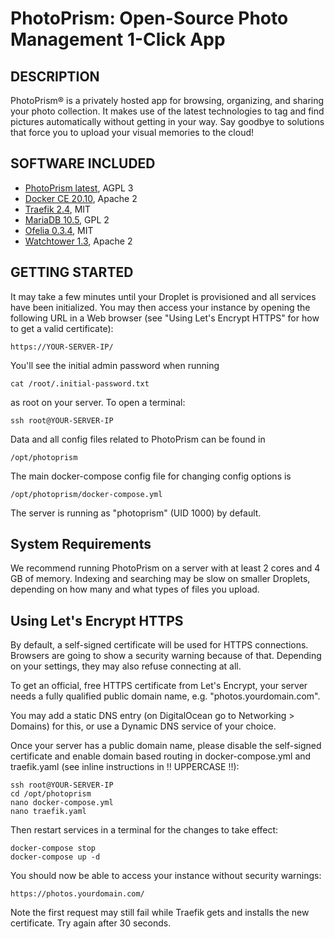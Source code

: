 PhotoPrism: Open-Source Photo Management 1-Click App
====================================================

DESCRIPTION
----------------------------------------------------

PhotoPrism® is a privately hosted app for browsing, organizing, and sharing your photo collection. It makes use of the latest technologies to tag and find pictures automatically without getting in your way. Say goodbye to solutions that force you to upload your visual memories to the cloud!

SOFTWARE INCLUDED
----------------------------------------------------

- [PhotoPrism latest](https://docs.photoprism.org/release-notes/), AGPL 3
- [Docker CE 20.10](https://docs.docker.com/engine/release-notes/), Apache 2
- [Traefik 2.4](https://github.com/traefik/traefik/releases), MIT
- [MariaDB 10.5](https://mariadb.com/kb/en/release-notes/), GPL 2
- [Ofelia 0.3.4](https://github.com/mcuadros/ofelia/releases), MIT
- [Watchtower 1.3](https://github.com/containrrr/watchtower/releases), Apache 2

GETTING STARTED
----------------------------------------------------

It may take a few minutes until your Droplet is provisioned and all services have been initialized. You may then access your instance by opening the following URL in a Web browser (see "Using Let's Encrypt HTTPS" for how to get a valid certificate):

```
https://YOUR-SERVER-IP/
```

You'll see the initial admin password when running

```
cat /root/.initial-password.txt
```

as root on your server. To open a terminal:

```
ssh root@YOUR-SERVER-IP
```

Data and all config files related to PhotoPrism can be found in

```
/opt/photoprism
```

The main docker-compose config file for changing config options is

```
/opt/photoprism/docker-compose.yml
```

The server is running as "photoprism" (UID 1000) by default.

## System Requirements ##

We recommend running PhotoPrism on a server with at least 2 cores and 4 GB of memory. Indexing and searching may be slow on smaller Droplets, depending on how many and what types of files you upload.

## Using Let's Encrypt HTTPS ##

By default, a self-signed certificate will be used for HTTPS connections. Browsers are going to show a security warning because of that. Depending on your settings, they may also refuse connecting at all.

To get an official, free HTTPS certificate from Let's Encrypt, your server needs a fully qualified public domain name, e.g. "photos.yourdomain.com".

You may add a static DNS entry (on DigitalOcean go to Networking > Domains) for this, or use a Dynamic DNS service of your choice.

Once your server has a public domain name, please disable the self-signed certificate and enable domain based routing in docker-compose.yml and traefik.yaml (see inline instructions in !! UPPERCASE !!):

```
ssh root@YOUR-SERVER-IP
cd /opt/photoprism
nano docker-compose.yml
nano traefik.yaml
```

Then restart services in a terminal for the changes to take effect:

```
docker-compose stop
docker-compose up -d
```

You should now be able to access your instance without security warnings:

```
https://photos.yourdomain.com/
```

Note the first request may still fail while Traefik gets and installs the new certificate. Try again after 30 seconds.
